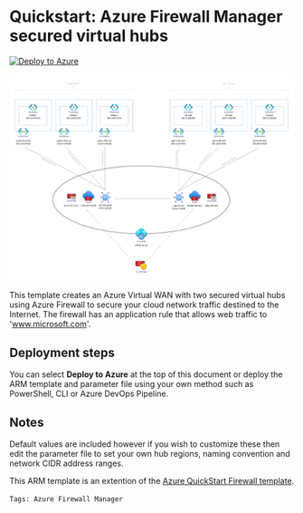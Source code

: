 # Quickstart: Azure Firewall Manager secured virtual hubs  
    
[![Deploy to Azure](https://aka.ms/deploytoazurebutton)](https://portal.azure.com/#create/Microsoft.Template/uri/https%3A%2F%2Fraw.githubusercontent.com%2FDazzleJim%2FAzureArmTemplateDemos%2Fmain%2FvWanDemo%2Fazuredeploy.json)

![Graphic]

This template creates an Azure Virtual WAN with two secured virtual hubs using Azure Firewall to secure your cloud network traffic destined to the Internet. The firewall has an application rule that allows web traffic to 'www.microsoft.com'.

## Deployment steps

You can select **Deploy to Azure** at the top of this document or deploy the ARM template and parameter file using your own method such as PowerShell, CLI or Azure DevOps Pipeline.

## Notes

Default values are included however if you wish to customize these then edit the parameter file to set your own hub regions, naming convention and network CIDR address ranges.

This ARM template is an extention of the [Azure QuickStart Firewall template][QuickStart].

`Tags: Azure Firewall Manager`

<!-- References -->

<!-- Local -->
[Graphic]: docs/vWANDemo.png

<!-- External -->
[QuickStart]: https://github.com/Azure/azure-quickstart-templates/tree/master/fwm-docs-qs